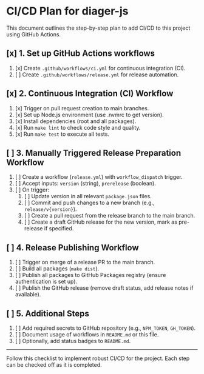 # CI/CD Plan for diager-js

This document outlines the step-by-step plan to add CI/CD to this project using GitHub Actions.

## [x] 1. Set up GitHub Actions workflows
1. [x] Create `.github/workflows/ci.yml` for continuous integration (CI).
2. [ ] Create `.github/workflows/release.yml` for release automation.

## [x] 2. Continuous Integration (CI) Workflow
1. [x] Trigger on pull request creation to main branches.
2. [x] Set up Node.js environment (use .nvmrc to get version).
3. [x] Install dependencies (root and all packages).
4. [x] Run `make lint` to check code style and quality.
5. [x] Run `make test` to execute all tests.

## [ ] 3. Manually Triggered Release Preparation Workflow
1. [ ] Create a workflow (`release.yml`) with `workflow_dispatch` trigger.
2. [ ] Accept inputs: `version` (string), `prerelease` (boolean).
3. [ ] On trigger:
    1. [ ] Update version in all relevant `package.json` files.
    2. [ ] Commit and push changes to a new branch (e.g., `release/v{version}`).
    3. [ ] Create a pull request from the release branch to the main branch.
    4. [ ] Create a draft GitHub release for the new version, mark as pre-release if specified.

## [ ] 4. Release Publishing Workflow
1. [ ] Trigger on merge of a release PR to the main branch.
2. [ ] Build all packages (`make dist`).
3. [ ] Publish all packages to GitHub Packages registry (ensure authentication is set up).
4. [ ] Publish the GitHub release (remove draft status, add release notes if available).

## [ ] 5. Additional Steps
1. [ ] Add required secrets to GitHub repository (e.g., `NPM_TOKEN`, `GH_TOKEN`).
2. [ ] Document usage of workflows in `README.md` or this file.
3. [ ] Optionally, add status badges to `README.md`.

---

Follow this checklist to implement robust CI/CD for the project. Each step can be checked off as it is completed.
